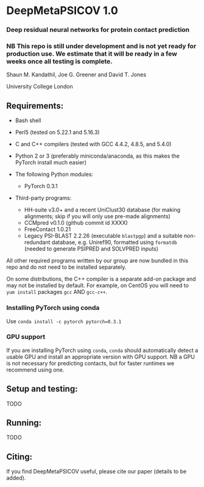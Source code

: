 # DeepMetaPSICOV 1.0
### Deep residual neural networks for protein contact prediction

### NB This repo is still under development and is not yet ready for production use. We estimate that it will be ready in a few weeks once all testing is complete.

Shaun M. Kandathil, Joe G. Greener and David T. Jones

University College London

Requirements:
-------------
- Bash shell
- Perl5 (tested on 5.22.1 and 5.16.3)
- C and C++ compilers (tested with GCC 4.4.2, 4.8.5, and 5.4.0)
- Python 2 or 3 (preferably miniconda/anaconda, as this makes the PyTorch install much easier)
- The following Python modules:
  - PyTorch 0.3.1 
  
- Third-party programs:
  - HH-suite v3.0+ and a recent UniClust30 database (for making alignments; skip if you will only use pre-made alignments)
  - CCMpred v0.1.0 (github commit id XXXX)
  - FreeContact 1.0.21
  - Legacy PSI-BLAST 2.2.26 (executable `blastpgp`) and a suitable non-redundant database, e.g. Uniref90, formatted using `formatdb` (needed to generate PSIPRED and SOLVPRED inputs)

All other required programs written by our group are now bundled in this repo and do not need to be installed separately.

On some distributions, the C++ compiler is a separate add-on package and may not be installed by default. For example, on CentOS you will need to `yum install` packages `gcc` AND `gcc-c++`.

### Installing PyTorch using conda
Use `conda install -c pytorch pytorch=0.3.1`

### GPU support
If you are installing PyTorch using `conda`, `conda` should automatically detect a usable GPU and install an appropriate version with GPU support.
NB a GPU is not necessary for predicting contacts, but for faster runtimes we recommend using one.

Setup and testing:
------------------

TODO

Running:
--------

TODO

Citing:
-------
If you find DeepMetaPSICOV useful, please cite our paper (details to be added).
